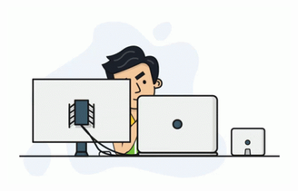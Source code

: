 [![HEADER](https://github.com/LodyginArtyom/LodyginArtyom/blob/main/assets/programmer.gif)](https://github.com/LodyginArtyom)
